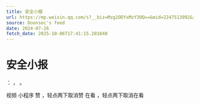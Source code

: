 ```yaml
---
title: 安全小报
url: https://mp.weixin.qq.com/s?__biz=Mzg2ODYxMzY3OQ==&mid=2247513992&idx=2&sn=3f9a9a646f6345bee300d10c531374e7
source: Doonsec's feed
date: 2024-07-26
fetch_date: 2025-10-06T17:41:15.201040
---
```


# 安全小报

：
，
。

视频
小程序
赞
，轻点两下取消赞
在看
，轻点两下取消在看